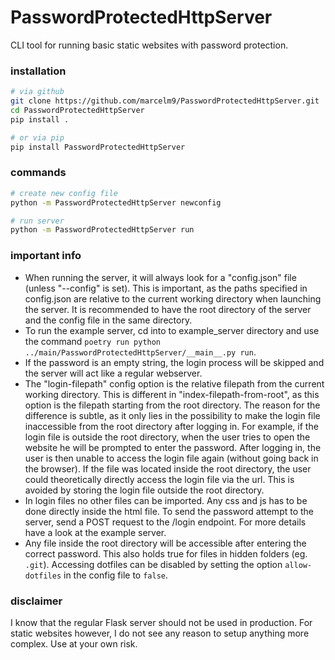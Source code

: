 # PasswordProtectedHttpServer
CLI tool for running basic static websites with password protection.

### installation
```bash
# via github
git clone https://github.com/marcelm9/PasswordProtectedHttpServer.git
cd PasswordProtectedHttpServer
pip install .

# or via pip
pip install PasswordProtectedHttpServer
```

### commands
```bash
# create new config file
python -m PasswordProtectedHttpServer newconfig

# run server
python -m PasswordProtectedHttpServer run
```

### important info
- When running the server, it will always look for a "config.json" file (unless "--config" is set). This is important, as the paths specified in config.json are relative to the current working directory when launching the server. It is recommended to have the root directory of the server and the config file in the same directory.
- To run the example server, cd into to example_server directory and use the command `poetry run python ../main/PasswordProtectedHttpServer/__main__.py run`.
- If the password is an empty string, the login process will be skipped and the server will act like a regular webserver.
- The "login-filepath" config option is the relative filepath from the current working directory. This is different in "index-filepath-from-root", as this option is the filepath starting from the root directory. The reason for the difference is subtle, as it only lies in the possibility to make the login file inaccessible from the root directory after logging in. For example, if the login file is outside the root directory, when the user tries to open the website he will be prompted to enter the password. After logging in, the user is then unable to access the login file again (without going back in the browser). If the file was located inside the root directory, the user could theoretically directly access the login file via the url. This is avoided by storing the login file outside the root directory.
- In login files no other files can be imported. Any css and js has to be done directly inside the html file. To send the password attempt to the server, send a POST request to the /login endpoint. For more details have a look at the example server.
- Any file inside the root directory will be accessible after entering the correct password. This also holds true for files in hidden folders (eg. `.git`). Accessing dotfiles can be disabled by setting the option `allow-dotfiles` in the config file to `false`.

### disclaimer
I know that the regular Flask server should not be used in production. For static websites however, I do not see any reason to setup anything more complex. Use at your own risk.
